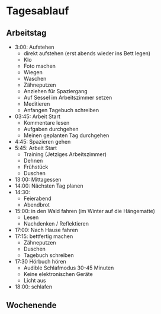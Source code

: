 # Tagesablauf

## Arbeitstag

- 3:00: Aufstehen
    + direkt aufstehen (erst abends wieder ins Bett legen)
    + Klo
    + Foto machen
    + Wiegen
    + Waschen
    + Zähneputzen 
    + Anziehen für Spaziergang 
    + Auf Sessel im Arbeitszimmer setzen
    + Meditieren
    + Anfangen Tagebuch schreiben 
- 03:45: Arbeit Start
    + Kommentare lesen
    + Aufgaben durchgehen
    + Meinen geplanten Tag durchgehen
- 4:45: Spazieren gehen
- 5:45: Arbeit Start
    + Training (Jetziges Arbeitszimmer)
    + Dehnen
    + Frühstück 
    + Duschen
- 13:00: Mittagessen
- 14:00: Nächsten Tag planen
- 14:30: 
    + Feierabend 
    + Abendbrot 
- 15:00: in den Wald fahren (im Winter auf die Hängematte)
    + Lesen
    + Nachdenken / Reflektieren
- 17:00: Nach Hause fahren
- 17:15: bettfertig machen
    + Zähneputzen 
    + Duschen
    + Tagebuch schreiben
- 17:30 Hörbuch hören
    + Audible Schlafmodus 30-45 Minuten
    + Keine elektronischen Geräte 
    + Licht aus
- 18:00: schlafen

## Wochenende
